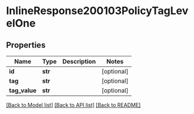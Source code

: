 # InlineResponse200103PolicyTagLevelOne

## Properties
Name | Type | Description | Notes
------------ | ------------- | ------------- | -------------
**id** | **str** |  | [optional] 
**tag** | **str** |  | [optional] 
**tag_value** | **str** |  | [optional] 

[[Back to Model list]](../README.md#documentation-for-models) [[Back to API list]](../README.md#documentation-for-api-endpoints) [[Back to README]](../README.md)

